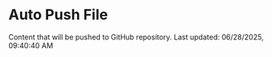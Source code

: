 # Auto Push File

Content that will be pushed to GitHub repository.
Last updated: 06/28/2025, 09:40:40 AM